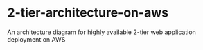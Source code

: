 # 2-tier-architecture-on-aws
An architecture diagram for highly available 2-tier web application deployment on AWS
